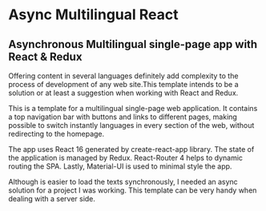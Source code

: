 <h1>Async Multilingual React</h1>
<h2>Asynchronous Multilingual single-page app with React & Redux</h2>
<p>Offering content in several languages definitely add complexity to the process of development of any web site.This template intends to be a solution or at least a suggestion when working with React and Redux.</p>
<p>This is a template for a multilingual single-page web application. It contains a top navigation bar with buttons and links to different pages, making possible to switch instantly languages in every section of the web, without redirecting to the homepage.</p>
<p>The app uses React 16 generated by create-react-app library. The state of the application is managed by Redux. React-Router 4 helps to dynamic routing the SPA. Lastly, Material-UI is used to minimal style the app.</p>
<p>Although is easier to load the texts synchronously, I needed an async solution for a project I was working. This template can be very handy when dealing with a server side.</p>
